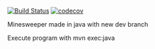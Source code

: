 [![Build Status](https://travis-ci.com/groffse/minesweeper.svg?branch=dev)](https://travis-ci.com/groffse/minesweeper)
[![codecov](https://codecov.io/gh/groffse/Minesweeper/branch/dev/graph/badge.svg)](https://codecov.io/gh/groffse/Minesweeper)



Minesweeper made in java with new dev branch

Execute program with mvn exec:java